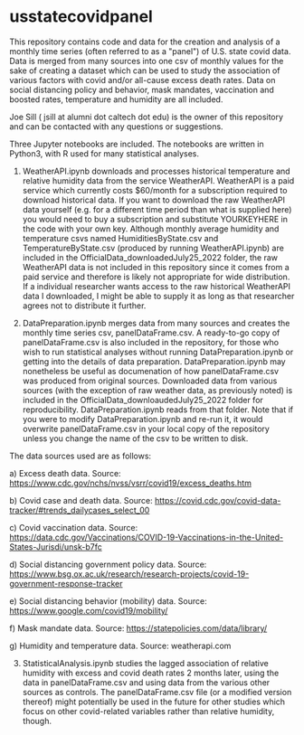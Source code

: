 # usstatecovidpanel

This repository contains code and data for the creation and analysis of a monthly time series (often referred to as a "panel") of U.S. state covid data.  Data is merged from many sources into one csv of monthly values for the sake of creating a dataset which can be used to study the association of various factors with covid and/or all-cause excess death rates.  Data on social distancing policy and behavior, mask mandates, vaccination and boosted rates, temperature and humidity are all included. 

Joe Sill ( jsill at alumni dot caltech dot edu) is the owner of this repository and can be contacted with any questions or suggestions.

Three Jupyter notebooks are included. The notebooks are written in Python3, with R used for many statistical analyses. 

1) WeatherAPI.ipynb downloads and processes historical temperature and relative humidity data from the service WeatherAPI. WeatherAPI is a paid service which currently costs $60/month for a subscription required to download historical data. If you want to download the raw WeatherAPI data yourself (e.g. for a different time period than what is supplied here) you would need to buy a subscription and substitute YOURKEYHERE in the code with your own key.  Although monthly average humidity and temperature csvs named HumiditiesByState.csv and TemperatureByState.csv  (produced by running WeatherAPI.ipynb) are included in the OfficialData_downloadedJuly25_2022 folder, the raw WeatherAPI data is not included in this repository since it comes from a paid service and therefore is likely not appropriate for wide distribution. If a individual researcher wants access to the raw historical WeatherAPI data I downloaded, I might be able to supply it as long as that researcher agrees not to distribute it further.

2) DataPreparation.ipynb merges data from many sources and creates the monthly time series csv, panelDataFrame.csv. A ready-to-go copy of panelDataFrame.csv is also included in the repository, for those who wish to run statistical analyses without running DataPreparation.ipynb or getting into the details of data preparation. DataPreparation.ipynb may nonetheless be useful as documenation of how panelDataFrame.csv was produced from original sources.  Downloaded data from various sources (with the exception of raw weather data, as previously noted) is included in the OfficialData_downloaudedJuly25_2022 folder for reproducibility. DataPreparation.ipynb reads from that folder. Note that if you were to modify DataPreparation.ipynb and re-run it, it would overwrite panelDataFrame.csv in your local copy of the repository unless you change the name of the csv to be written to disk.

The data sources used are as follows:

a) Excess death data. Source: https://www.cdc.gov/nchs/nvss/vsrr/covid19/excess_deaths.htm

b) Covid case and death data.  Source: https://covid.cdc.gov/covid-data-tracker/#trends_dailycases_select_00

c) Covid vaccination data. Source: https://data.cdc.gov/Vaccinations/COVID-19-Vaccinations-in-the-United-States-Jurisdi/unsk-b7fc

d) Social distancing government policy data. Source: https://www.bsg.ox.ac.uk/research/research-projects/covid-19-government-response-tracker 

e) Social distancing behavior (mobility) data. Source: https://www.google.com/covid19/mobility/ 

f) Mask mandate data. Source: https://statepolicies.com/data/library/

g) Humidity and temperature data. Source: weatherapi.com 

3) StatisticalAnalysis.ipynb studies the lagged association of relative humidity with excess and covid death rates 2 months later, using the data in panelDataFrame.csv and using data from the various other sources as controls. The panelDataFrame.csv file (or a modified version thereof) might potentially be used in the future for other studies which focus on other covid-related variables rather than relative humidity, though. 
